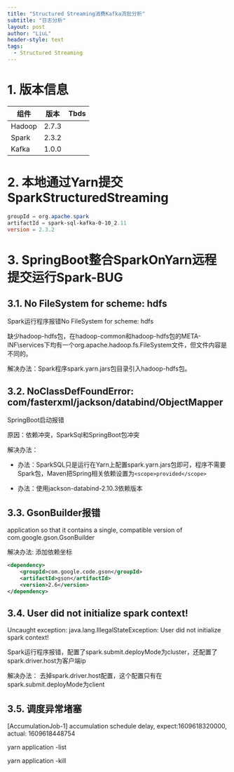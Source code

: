 ```yaml
---
title: "Structured Streaming消费Kafka流批分析"
subtitle: "日志分析"
layout: post
author: "LiuL"
header-style: text
tags:
  - Structured Streaming
---
```


# 1. 版本信息


| 组件   | 版本  | Tbds |
| ------ | ----- | ---- |
| Hadoop | 2.7.3 |      |
| Spark  | 2.3.2 |      |
| Kafka  | 1.0.0 |      |


# 2. 本地通过Yarn提交SparkStructuredStreaming

```powershell
groupId = org.apache.spark
artifactId = spark-sql-kafka-0-10_2.11
version = 2.3.2
```

# 3. SpringBoot整合SparkOnYarn远程提交运行Spark-BUG

## 3.1. No FileSystem for scheme: hdfs

Spark运行程序报错No FileSystem for scheme: hdfs

缺少hadoop-hdfs包，在hadoop-common和hadoop-hdfs包的META-INF\services下均有一个org.apache.hadoop.fs.FileSystem文件，但文件内容是不同的。

解决办法：Spark程序spark.yarn.jars包目录引入hadoop-hdfs包。

## 3.2. NoClassDefFoundError: com/fasterxml/jackson/databind/ObjectMapper

SpringBoot启动报错

原因：依赖冲突，SparkSql和SpringBoot包冲突

解决办法：
- 办法：SparkSQL只是运行在Yarn上配置spark.yarn.jars包即可，程序不需要Spark包，Maven把Spring相关依赖设置为`<scope>provided</scope>`

- 办法：使用jackson-databind-2.10.3依赖版本

## 3.3. GsonBuilder报错 

application so that it contains a single, compatible version of com.google.gson.GsonBuilder

解决办法: 添加依赖坐标

```xml
<dependency>
    <groupId>com.google.code.gson</groupId>
    <artifactId>gson</artifactId>
    <version>2.6</version>
</dependency>
```

## 3.4. User did not initialize spark context!

Uncaught exception: java.lang.IllegalStateException: User did not initialize spark context!

Spark运行程序报错，配置了spark.submit.deployMode为cluster，还配置了spark.driver.host为客户端ip

解决办法：
去掉spark.driver.host配置，这个配置只有在spark.submit.deployMode为client


## 3.5. 调度异常堵塞

[AccumulationJob-1] accumulation schedule delay, expect:1609618320000, actual: 1609618448754


yarn application -list

yarn application -kill 

